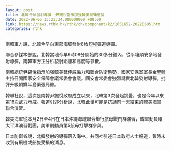 ```yaml
---
layout: post
title: 北韓今早發射導彈　尹錫悅指示加強韓美防衛態勢
date: 2022-06-05 13:21:34.000000000 +08:00
link: https://news.rthk.hk/rthk/ch/component/k2/1651652-20220605.htm
categories: rthk
---
```


南韓軍方說，北韓今早向東部海域發射8枚短程彈道導彈。

聯合參謀本部說，北韓當地今早9時08分開始的30多分鐘內，從平壤順安多地發射導彈，南韓軍方正分析發射距離和高度等參數。

南韓總統尹錫悅指示加强韓美延伸威攝力和聯合防衛態勢，國家安保室室長金聖翰主持召開國家安全保障會議常委會會議。國安會常委會強烈譴責北韓發射導彈，批評升級朝鮮半島緊張局勢。

韓聯社說，這次是南韓尹錫悅政府成立以來，北韓第3次發起挑釁，也是今年以來第18次武力示威。報道引述分析說，北韓此舉可能是抗議前一天結束的韓美海軍聯合演習。

韓美海軍從本月2日至4日在日本沖繩海域聯合舉行航母戰鬥群演習，韓軍動員環太平洋演習戰團，美軍則動員第5航母打擊群參與。

日本防衛省說，北韓發射的導彈落入海中。共同社引述日本政府人士報道，暫時未收到有飛機或船隻受損的消息。
